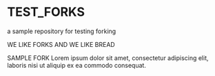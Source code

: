 # TEST_FORKS
a sample repository for testing forking

WE LIKE FORKS AND WE LIKE BREAD



SAMPLE FORK
Lorem ipsum dolor sit amet, consectetur adipiscing elit, 
laboris nisi ut aliquip ex ea commodo consequat.
